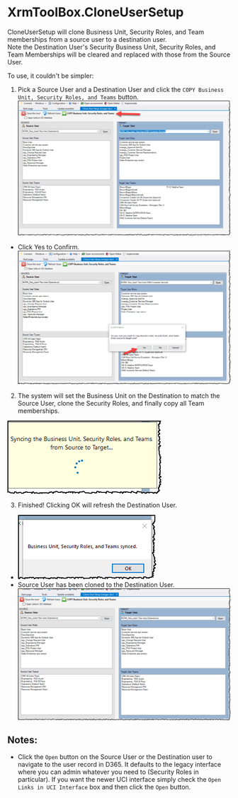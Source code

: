 # XrmToolBox.CloneUserSetup

CloneUserSetup will clone Business Unit, Security Roles, and Team memberships from a source user to a destination user.  
Note the Destination User's Security Business Unit, Security Roles, and Team Memberships will be cleared and replaced with those from the Source User.

To use, it couldn't be simpler:
1. Pick a Source User and a Destination User and click the `COPY Business Unit, Security Roles, and Teams` button.
![Alt text](docs/img/CloneUserSetup1.png)
- Click Yes to Confirm.
![Alt text](docs/img/CloneUserSetup2.png)

2. The system will set the Business Unit on the Destination to match the Source User,  clone the Security Roles, and finally copy all Team memberships.

![Alt text](docs/img/CloneUserSetup3.png)


3. Finished!  Clicking OK will refresh the Destination User.
- ![Alt text](docs/img/CloneUserSetup4.png)
- Source User has been cloned to the Destination User.
![Alt text](docs/img/CloneUserSetup5.png)

## Notes:
- Click the `Open` button on the Source User or the Destination user to navigate to the user record in D365.  It defaults to the legacy interface where you can admin whatever you need to (Security Roles in particular).
If you want the newer UCI interface simply check the `Open Links in UCI Interface` box and then click the `Open` button.
